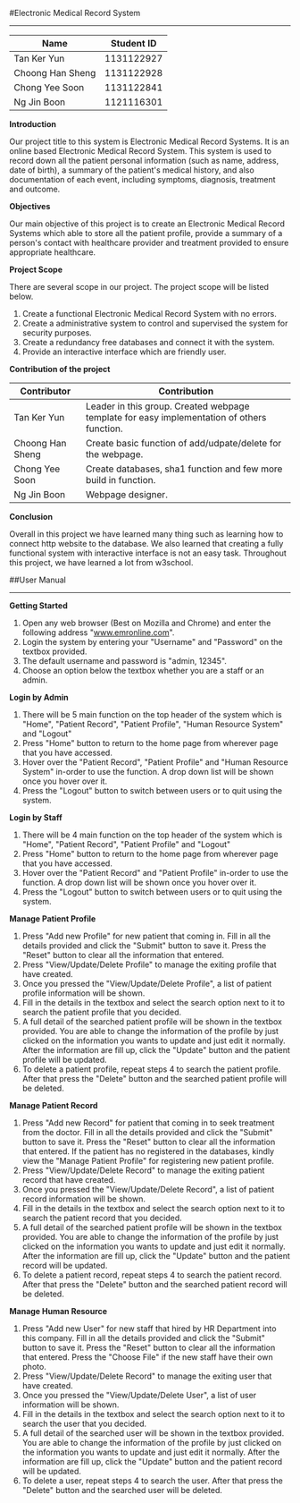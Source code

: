 #Electronic Medical Record System
***

Name | Student ID
------------ | -------------
Tan Ker Yun | 1131122927
Choong Han Sheng | 1131122928
Chong Yee Soon | 1131122841
Ng Jin Boon | 1121116301

**Introduction**

Our project title to this system is Electronic Medical Record Systems. It is an online based Electronic Medical Record System. This system is used to record down all the patient personal information (such as name, address, date of birth), a summary of the patient's medical history, and also documentation of each event, including symptoms, diagnosis, treatment and outcome. 

**Objectives**

Our main objective of this project is to create an Electronic Medical Record Systems which able to store all the patient profile, provide a summary of a person's contact with healthcare provider and treatment provided to ensure appropriate healthcare. 

**Project Scope**

There are several scope in our project. The project scope will be listed below.

1. Create a functional Electronic Medical Record System with no errors.
2. Create a administrative system to control and supervised the system for security purposes. 
3. Create a redundancy free databases and connect it with the system. 
4. Provide an interactive interface which are friendly user. 

**Contribution of the project**

Contributor | Contribution
------------ | -------------
Tan Ker Yun | Leader in this group. Created webpage template for easy implementation of others function.
Choong Han Sheng | Create basic function of add/udpate/delete for the webpage.
Chong Yee Soon | Create databases, sha1 function and few more build in function.
Ng Jin Boon | Webpage designer. 

**Conclusion**

Overall in this project we have learned many thing such as learning how to connect http website to the database. We also learned that creating a fully functional system with interactive interface is not an easy task. Throughout this project, we have learned a lot from w3school.

##User Manual
***
**Getting Started**

1. Open any web browser (Best on Mozilla and Chrome) and enter the following address "www.emronline.com".
2. Login the system by entering your "Username" and "Password" on the textbox provided.
3. The default username and password is "admin, 12345". 
4. Choose an option below the textbox whether you are a staff or an admin. 

**Login by Admin**

1. There will be 5 main function on the top header of the system which is "Home", "Patient Record", "Patient Profile", "Human Resource System" and "Logout"
2. Press "Home" button to return to the home page from wherever page that you have accessed. 
3. Hover over the "Patient Record", "Patient Profile" and "Human Resource System" in-order to use the function. A drop down list will be shown once you hover over it.
4. Press the "Logout" button to switch between users or to quit using the system.

**Login by Staff**

1. There will be 4 main function on the top header of the system which is "Home", "Patient Record", "Patient Profile" and "Logout"
2. Press "Home" button to return to the home page from wherever page that you have accessed. 
3. Hover over the "Patient Record" and "Patient Profile" in-order to use the function. A drop down list will be shown once you hover over it.
4. Press the "Logout" button to switch between users or to quit using the system.


**Manage Patient Profile**

1. Press "Add new Profile" for new patient that coming in. Fill in all the details provided and click the "Submit" button to save it. Press the "Reset" button to clear all the information that entered.
2. Press "View/Update/Delete Profile" to manage the exiting profile that have created. 
3. Once you pressed the "View/Update/Delete Profile", a list of patient profile information will be shown. 
4. Fill in the details in the textbox and select the search option next to it to search the patient profile that you decided. 
5. A full detail of the searched patient profile will be shown in the textbox provided. You are able to change the information of the profile by just clicked on the information you wants to update and just edit it normally. After the information are fill up, click the "Update" button and the patient profile will be updated. 
6. To delete a patient profile, repeat steps 4 to search the patient profile. After that press the "Delete" button and the searched patient profile will be deleted.


**Manage Patient Record**

1. Press "Add new Record" for patient that coming in to seek treatment from the doctor. Fill in all the details provided and click the "Submit" button to save it. Press the "Reset" button to clear all the information that entered. If the patient has no registered in the databases, kindly view the "Manage Patient Profile" for registering new patient profile. 
2. Press "View/Update/Delete Record" to manage the exiting patient record that have created. 
3. Once you pressed the "View/Update/Delete Record", a list of patient record information will be shown. 
4. Fill in the details in the textbox and select the search option next to it to search the patient record that you decided. 
5. A full detail of the searched patient profile will be shown in the textbox provided. You are able to change the information of the profile by just clicked on the information you wants to update and just edit it normally. After the information are fill up, click the "Update" button and the patient record will be updated. 
6. To delete a patient record, repeat steps 4 to search the patient record. After that press the "Delete" button and the searched patient record will be deleted.

**Manage Human Resource**

1. Press "Add new User" for new staff that hired by HR Department into this company. Fill in all the details provided and click the "Submit" button to save it. Press the "Reset" button to clear all the information that entered. Press the "Choose File" if the new staff have their own photo.
2. Press "View/Update/Delete Record" to manage the exiting user that have created. 
3. Once you pressed the "View/Update/Delete User", a list of user information will be shown. 
4. Fill in the details in the textbox and select the search option next to it to search the user that you decided. 
5. A full detail of the searched user will be shown in the textbox provided. You are able to change the information of the profile by just clicked on the information you wants to update and just edit it normally. After the information are fill up, click the "Update" button and the patient record will be updated. 
6. To delete a user, repeat steps 4 to search the user. After that press the "Delete" button and the searched user will be deleted.
